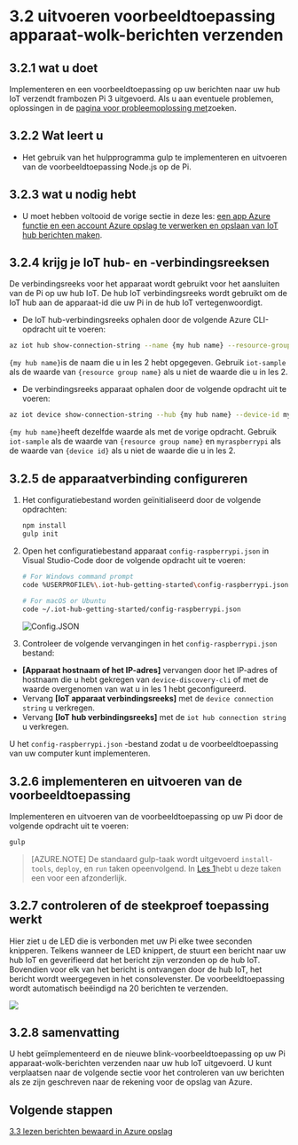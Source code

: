 <properties
 pageTitle="Uitvoeren van de voorbeeldtoepassing apparaat-wolk-berichten verzenden | Microsoft Azure"
 description="Implementeren en uitvoeren van een voorbeeldtoepassing op uw frambozen Pi 3 die berichten verzendt naar IoT hub en de LED knippert."
 services="iot-hub"
 documentationCenter=""
 authors="shizn"
 manager="timlt"
 tags=""
 keywords=""/>

<tags
 ms.service="iot-hub"
 ms.devlang="multiple"
 ms.topic="article"
 ms.tgt_pltfrm="na"
 ms.workload="na"
 ms.date="10/21/2016"
 ms.author="xshi"/>

# <a name="32-run-sample-application-to-send-device-to-cloud-messages"></a>3.2 uitvoeren voorbeeldtoepassing apparaat-wolk-berichten verzenden

## <a name="321-what-you-will-do"></a>3.2.1 wat u doet

Implementeren en een voorbeeldtoepassing op uw berichten naar uw hub IoT verzendt frambozen Pi 3 uitgevoerd. Als u aan eventuele problemen, oplossingen in de [pagina voor probleemoplossing met](iot-hub-raspberry-pi-kit-node-troubleshooting.md)zoeken.

## <a name="322-what-you-will-learn"></a>3.2.2 Wat leert u

- Het gebruik van het hulpprogramma gulp te implementeren en uitvoeren van de voorbeeldtoepassing Node.js op de Pi.

## <a name="323-what-you-need"></a>3.2.3 wat u nodig hebt

- U moet hebben voltooid de vorige sectie in deze les: [een app Azure functie en een account Azure opslag te verwerken en opslaan van IoT hub berichten maken](iot-hub-raspberry-pi-kit-node-lesson3-deploy-resource-manager-template.md).

## <a name="324-get-your-iot-hub-and-device-connection-strings"></a>3.2.4 krijg je IoT hub- en -verbindingsreeksen

De verbindingsreeks voor het apparaat wordt gebruikt voor het aansluiten van de Pi op uw hub IoT. De hub IoT verbindingsreeks wordt gebruikt om de IoT hub aan de apparaat-id die uw Pi in de hub IoT vertegenwoordigt.

- De IoT hub-verbindingsreeks ophalen door de volgende Azure CLI-opdracht uit te voeren:

```bash
az iot hub show-connection-string --name {my hub name} --resource-group iot-sample
```

`{my hub name}`is de naam die u in les 2 hebt opgegeven. Gebruik `iot-sample` als de waarde van `{resource group name}` als u niet de waarde die u in les 2.

- De verbindingsreeks apparaat ophalen door de volgende opdracht uit te voeren:

```bash
az iot device show-connection-string --hub {my hub name} --device-id myraspberrypi --resource-group iot-sample
```

`{my hub name}`heeft dezelfde waarde als met de vorige opdracht. Gebruik `iot-sample` als de waarde van `{resource group name}` en `myraspberrypi` als de waarde van `{device id}` als u niet de waarde die u in les 2.

## <a name="325-configure-the-device-connection"></a>3.2.5 de apparaatverbinding configureren

1. Het configuratiebestand worden geïnitialiseerd door de volgende opdrachten:

    ```bash
    npm install
    gulp init
    ```

2. Open het configuratiebestand apparaat `config-raspberrypi.json` in Visual Studio-Code door de volgende opdracht uit te voeren:

    ```bash
    # For Windows command prompt
    code %USERPROFILE%\.iot-hub-getting-started\config-raspberrypi.json
  
    # For macOS or Ubuntu
    code ~/.iot-hub-getting-started/config-raspberrypi.json
    ```

    ![Config.JSON](media/iot-hub-raspberry-pi-lessons/lesson3/config.png)

3. Controleer de volgende vervangingen in het `config-raspberrypi.json` bestand:

  - **[Apparaat hostnaam of het IP-adres]** vervangen door het IP-adres of hostnaam die u hebt gekregen van `device-discovery-cli` of met de waarde overgenomen van wat u in les 1 hebt geconfigureerd.
  - Vervang **[IoT apparaat verbindingsreeks]** met de `device connection string` u verkregen.
  - Vervang **[IoT hub verbindingsreeks]** met de `iot hub connection string` u verkregen.

U het `config-raspberrypi.json` -bestand zodat u de voorbeeldtoepassing van uw computer kunt implementeren.

## <a name="326-deploy-and-run-the-sample-application"></a>3.2.6 implementeren en uitvoeren van de voorbeeldtoepassing

Implementeren en uitvoeren van de voorbeeldtoepassing op uw Pi door de volgende opdracht uit te voeren:

```bash
gulp
```

> [AZURE.NOTE] De standaard gulp-taak wordt uitgevoerd `install-tools`, `deploy`, en `run` taken opeenvolgend. In [Les 1](iot-hub-raspberry-pi-kit-node-lesson1-deploy-blink-app.md)hebt u deze taken een voor een afzonderlijk.

## <a name="327-verify-the-sample-application-works"></a>3.2.7 controleren of de steekproef toepassing werkt

Hier ziet u de LED die is verbonden met uw Pi elke twee seconden knipperen. Telkens wanneer de LED knippert, de stuurt een bericht naar uw hub IoT en geverifieerd dat het bericht zijn verzonden op de hub IoT. Bovendien voor elk van het bericht is ontvangen door de hub IoT, het bericht wordt weergegeven in het consolevenster. De voorbeeldtoepassing wordt automatisch beëindigd na 20 berichten te verzenden.

![](media/iot-hub-raspberry-pi-lessons/lesson3/gulp_run.png)

## <a name="328-summary"></a>3.2.8 samenvatting

U hebt geïmplementeerd en de nieuwe blink-voorbeeldtoepassing op uw Pi apparaat-wolk-berichten verzenden naar uw hub IoT uitgevoerd. U kunt verplaatsen naar de volgende sectie voor het controleren van uw berichten als ze zijn geschreven naar de rekening voor de opslag van Azure.

## <a name="next-steps"></a>Volgende stappen

[3.3 lezen berichten bewaard in Azure opslag](iot-hub-raspberry-pi-kit-node-lesson3-read-table-storage.md)